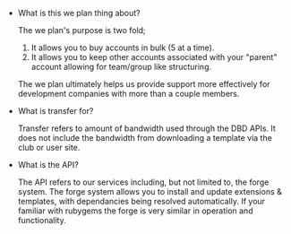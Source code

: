 * What is this we plan thing about?

  The we plan's purpose is two fold;     
  
  1. It allows you to buy accounts in bulk (5 at a time).   
  2. It allows you to keep other accounts associated with your "parent" account allowing for team/group like structuring.
  
  The we plan ultimately helps us provide support more effectively for development companies with more than a couple members. 

* What is transfer for?

  Transfer refers to amount of bandwidth used through the DBD APIs. It does not include the bandwidth from downloading a
  template via the club or user site.    

* What is the API?

  The API refers to our services including, but not limited to, the forge system. The forge system allows you to install and
  update extensions &amp; templates, with dependancies being resolved automatically. If your familiar with rubygems the forge
  is very similar in operation and functionality.
